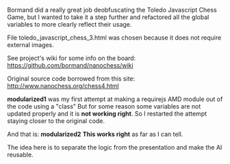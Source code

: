 
Bormand did a really great job deobfuscating the Toledo Javascript Chess Game,
but I wanted to take it a step further and refactored all the global variables to more clearly reflect their usage.

File toledo_javascript_chess_3.html was chosen because it does not require
external images.

See project's wiki for some info on the board:
https://github.com/bormand/nanochess/wiki

Original source code borrowed from this site:
http://www.nanochess.org/chess4.html

**modularized1** was my first attempt at making a requirejs AMD module out of the code using a "class"
But for some reason some variables are not updated properly and it is **not working right**.
So I restarted the attempt staying closer to the original code.

And that is:
**modularized2**
**This works right** as far as I can tell.

The idea here is to separate the logic from the presentation and make the AI reusable.
